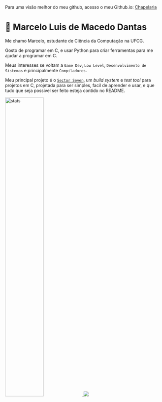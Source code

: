 Para uma visão melhor do meu github, acesso o meu Github.io: [Chapelaria](https://marceloluisdantas.github.io/chapelaria.github.io/)

# 🐪 Marcelo Luis de Macedo Dantas
Me chamo Marcelo, estudante de Ciência da Computação na UFCG.

Gosto de programar em C, e usar Python para criar ferramentas para me ajudar a programar em C.

Meus interesses se voltam a `Game Dev`, `Low Level`, `Desenvolvimento de Sistemas` e principalmente `Compiladores`. 

Meu principal projeto é o [`Sector Seven`](https://github.com/MarceloLuisDantas/Sector-Seven), um *build system* e *test tool* para projetos em C, projetada para ser simples, facil de aprender e usar, e que tudo que seja possivel ser feito esteja contido no README. 

<link rel="stylesheet" href="https://cdn.jsdelivr.net/gh/devicons/devicon@v2.15.1/devicon.min.css">

<a href="#">
  <img width="49.8%"  src="https://github-readme-stats.vercel.app/api?username=MarceloLuisDantas&show_icons=true&theme=github_dark&rank_icon=github&hide_border=true" alt="stats" />
  <img src="https://github-readme-stats.vercel.app/api/top-langs/?username=MarceloLuisDantas&layout=compact&theme=github_dark&hide_border=true" />
</a>

<!-- <br>
<br>
<div style="display: flex; justify-content: center; align-items: center; gap: 20px;">
    <img src="imgs/asm.png" height="28">  
    <img src="imgs/vazio.png" height="10">   
    <img src="imgs/C_Logo.png" height="30">
    <img src="imgs/vazio.png" height="10">   
    <img src="imgs/Go_Logo_Blue.svg.png" height="23">
    <img src="imgs/vazio.png" height="10">   
    <img src="imgs/Nim-logo.png" height="25">
    <img src="imgs/vazio.png" height="10">   
    <img src="imgs/zig.png" height="30">
</div> -->
